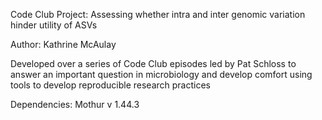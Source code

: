 Code Club Project: Assessing whether intra and inter genomic variation 
hinder utility of ASVs

Author: Kathrine McAulay

Developed over a series of Code Club episodes led by Pat Schloss to answer
an important question in microbiology and develop comfort using tools to develop reproducible research practices

Dependencies:
Mothur v 1.44.3

